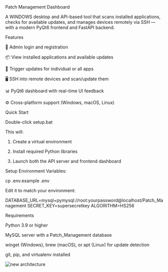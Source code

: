 ##                                                                                
Patch Management Dashboard

A WINDOWS desktop and API-based tool that scans installed applications, checks for available updates, and manages devices remotely via SSH — with a modern PyQt6 frontend and FastAPI backend.



Features

🔐 Admin login and registration

📦 View installed applications and available updates

🚀 Trigger updates for individual or all apps

🖥️ SSH into remote devices and scan/update them

📊 PyQt6 dashboard with real-time UI feedback

⚙️ Cross-platform support (Windows, macOS, Linux)

Quick Start

Double-click setup.bat

This will:

1. Create a virtual environment

2. Install required Python libraries

3. Launch both the API server and frontend dashboard

Setup Environment Variables:

cp .env.example .env

Edit it to match your environment:

DATABASE_URL=mysql+pymysql://root:yourpassword@localhost/Patch_Management
SECRET_KEY=supersecretkey
ALGORITHM=HS256

Requirements

Python 3.9 or higher

MySQL server with a Patch_Management database

winget (Windows), brew (macOS), or apt (Linux) for update detection

git, pip, and virtualenv installed


![new architecture](https://github.com/user-attachments/assets/eaee7273-597b-4e93-8aa0-40337bbcac20)

